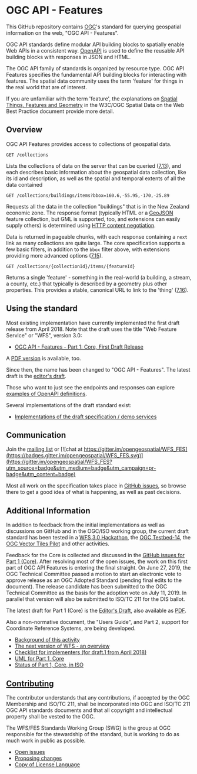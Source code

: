 # OGC API - Features

This GitHub repository contains [OGC](http://opengeospatial.org)'s
standard for querying geospatial information on the web, "OGC API - Features".

OGC API standards define modular API building blocks to spatially enable Web APIs
in a consistent way. [OpenAPI](http://openapis.org) is used to define the reusable
API building blocks with responses in JSON and HTML.

The OGC API family of standards is organized by resource type. OGC API Features
specifies the fundamental API building blocks for interacting with features.
The spatial data community uses the term 'feature' for things in the real world
that are of interest.

If you are unfamiliar with the term 'feature', the explanations on
[Spatial Things, Features and Geometry](https://www.w3.org/TR/sdw-bp/#spatial-things-features-and-geometry)
in the W3C/OGC Spatial Data on the Web Best Practice document provide more detail.

## Overview

OGC API Features provides access to collections of geospatial data.

```
GET /collections
```

Lists the collections of data on the server that can be queried ([7.13](http://docs.opengeospatial.org/DRAFTS/17-069r2.html#_collections_)),
and each describes basic information about the geospatial data collection, like its id and description, as well as the
spatial and temporal extents of all the data contained

```
GET /collections/buildings/items?bbox=160.6,-55.95,-170,-25.89
```

Requests all the data in the collection "buildings" that is in the New Zealand economic zone.
The response format (typically HTML or a [GeoJSON](http://geojson.org/) feature
collection, but GML is supported, too, and extensions can easily supply others) is determined using
[HTTP content negotiation](https://restfulapi.net/content-negotiation/).

Data is returned in pageable chunks, with each response containing a `next` link
as many collections are quite large. The core specification supports a few basic filters, in
addition to the `bbox` filter above, with extensions providing more advanced options
([7.15](http://docs.opengeospatial.org/DRAFTS/17-069r2.html#_items_)).

```
GET /collections/{collectionId}/items/{featureId}
```

Returns a single 'feature' - something in the real-world (a building,
a stream, a county, etc.) that typically is described by a geometry plus other properties.
This provides a stable, canonical URL to link to the 'thing'
([7.16](http://docs.opengeospatial.org/DRAFTS/17-069r2.html#_feature_)).

## Using the standard

Most existing implementation have currently implemented the first draft release from April 2018. Note that the draft uses the title "Web Feature Service" or "WFS",
version 3.0:

* [OGC API - Features - Part 1: Core, First Draft Release](https://rawcdn.githack.com/opengeospatial/WFS_FES/3.0.0-draft.1/docs/17-069.html)

A [PDF version](https://portal.opengeospatial.org/files/?artifact_id=79027&version=1) is available, too.

Since then, the name has been changed to "OGC API - Features". The latest draft is the [editor's draft](http://docs.opengeospatial.org/DRAFTS/17-069r2.html).

Those who want to just see the endpoints and responses can explore [examples of
OpenAPI definitions](https://github.com/opengeospatial/WFS_FES/tree/master/core/examples/openapi).

Several implementations of the draft standard exist:

* [Implementations of the draft specification / demo services](implementations.md)

## Communication

Join the [mailing list](https://lists.opengeospatial.org/mailman/listinfo/wfs-fes.swg) or [![chat at https://gitter.im/opengeospatial/WFS_FES](https://badges.gitter.im/opengeospatial/WFS_FES.svg)](https://gitter.im/opengeospatial/WFS_FES?utm_source=badge&utm_medium=badge&utm_campaign=pr-badge&utm_content=badge)

Most all work on the specification takes place in [GitHub issues](https://github.com/opengeospatial/WFS_FES/issues),
so browse there to get a good idea of what is happening, as well as past decisions.

## Additional Information

In addition to feedback from the initial implementations as well as discussions on GitHub and in the OGC/ISO working group,
the current draft standard has been tested in a [WFS 3.0 Hackathon](http://www.opengeospatial.org/blog/2764), the [OGC Testbed-14](http://www.opengeospatial.org/projects/initiatives/testbed14), the [OGC Vector Tiles Pilot](https://www.opengeospatial.org/projects/initiatives/vt-pilot-2018) and other activities.

Feedback for the Core is collected and discussed in the
[GitHub issues for Part 1 (Core)](https://github.com/opengeospatial/WFS_FES/projects/1).
After resolving most of the open issues, the work on this first part of
OGC API Features is entering the final straight. On June 27, 2019,
the OGC Technical Committee passed a motion to start an electronic
vote to approve release as an OGC Adopted Standard (pending
final edits to the document). The release candidate has been submitted
to the OGC Technical Committee as the basis for the adoption vote
on July 11, 2019.
In parallel that version will also be submitted to ISO/TC 211
for the DIS ballot.

The latest draft for Part 1 (Core) is the [Editor's Draft](http://docs.opengeospatial.org/DRAFTS/17-069r2.html), also available as
[PDF](http://docs.opengeospatial.org/DRAFTS/17-069r2.pdf).

Also a non-normative document, the "Users Guide", and Part 2, support for Coordinate Reference Systems, are being developed.

* [Background of this activity](background.md)
* [The next version of WFS - an overview](overview.md)
* [Checklist for implementers (for draft.1 from April 2018)](guide/conformance_checklist.md)
* [UML for Part 1, Core](uml/README.md)
* [Status of Part 1, Core, in ISO](https://www.iso.org/standard/32586.html)

## [Contributing](Contributing.md)

The contributor understands that any contributions, if accepted by the OGC Membership and ISO/TC 211, shall be incorporated into OGC and ISO/TC 211 OGC API standards documents and that all copyright and intellectual property shall be vested to the OGC.

The WFS/FES Standards Working Group (SWG) is the group at OGC responsible for the stewardship of the standard, but is working to do as much work in public as possible.

* [Open issues](https://github.com/opengeospatial/WFS_FES/issues)
* [Proposing changes](https://github.com/opengeospatial/WFS_FES/wiki/Propose-a-change-to-a-draft-of-a-specification-document)
* [Copy of License Language](https://raw.githubusercontent.com/opengeospatial/WFS_FES/master/LICENSE)
